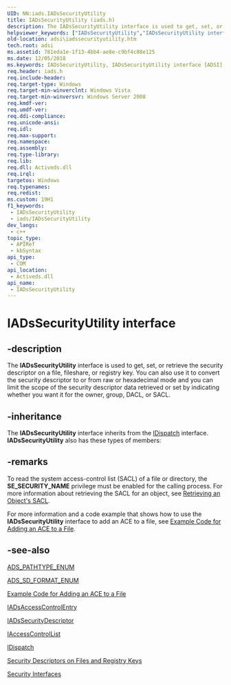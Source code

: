 ```yaml
---
UID: NN:iads.IADsSecurityUtility
title: IADsSecurityUtility (iads.h)
description: The IADsSecurityUtility interface is used to get, set, or retrieve the security descriptor on a file, fileshare, or registry key.
helpviewer_keywords: ["IADsSecurityUtility","IADsSecurityUtility interface [ADSI]","IADsSecurityUtility interface [ADSI]","described","_ds_iadssecurityutility","adsi.iadssecurityutility","iads/IADsSecurityUtility"]
old-location: adsi\iadssecurityutility.htm
tech.root: adsi
ms.assetid: 781eda1e-1f13-4bb4-ae8e-c9bf4c08e125
ms.date: 12/05/2018
ms.keywords: IADsSecurityUtility, IADsSecurityUtility interface [ADSI], IADsSecurityUtility interface [ADSI],described, _ds_iadssecurityutility, adsi.iadssecurityutility, iads/IADsSecurityUtility
req.header: iads.h
req.include-header: 
req.target-type: Windows
req.target-min-winverclnt: Windows Vista
req.target-min-winversvr: Windows Server 2008
req.kmdf-ver: 
req.umdf-ver: 
req.ddi-compliance: 
req.unicode-ansi: 
req.idl: 
req.max-support: 
req.namespace: 
req.assembly: 
req.type-library: 
req.lib: 
req.dll: Activeds.dll
req.irql: 
targetos: Windows
req.typenames: 
req.redist: 
ms.custom: 19H1
f1_keywords:
 - IADsSecurityUtility
 - iads/IADsSecurityUtility
dev_langs:
 - c++
topic_type:
 - APIRef
 - kbSyntax
api_type:
 - COM
api_location:
 - Activeds.dll
api_name:
 - IADsSecurityUtility
---
```


# IADsSecurityUtility interface


## -description

The <b>IADsSecurityUtility</b> interface is used to get, set, or retrieve the security descriptor on a file, fileshare, or registry key. You can also use it to convert the security descriptor to or from raw or hexadecimal mode and you can limit the scope of the security descriptor data retrieved or set by indicating whether you want it for the owner, group, DACL, or SACL.

## -inheritance

The <b xmlns:loc="http://microsoft.com/wdcml/l10n">IADsSecurityUtility</b> interface inherits from the <a href="/previous-versions/windows/desktop/api/oaidl/nn-oaidl-idispatch">IDispatch</a> interface. <b>IADsSecurityUtility</b> also has these types of members:

## -remarks

To read the system access-control list (SACL) of a file or directory, the <b>SE_SECURITY_NAME</b> privilege must be enabled for the calling process. For more information about retrieving the SACL for an object, see <a href="/windows/desktop/AD/retrieving-an-objectampaposs-sacl">Retrieving an Object's SACL</a>.

For more information and a code example that shows how to use the <b>IADsSecurityUtility</b> interface to add an ACE to a file, see <a href="/windows/desktop/ADSI/example-code-for-adding-an-ace-to-a-file">Example Code for Adding an ACE to a File</a>.

## -see-also

<a href="/windows/win32/api/iads/ne-iads-ads_pathtype_enum">ADS_PATHTYPE_ENUM</a>



<a href="/windows/win32/api/iads/ne-iads-ads_sd_format_enum">ADS_SD_FORMAT_ENUM</a>



<a href="/windows/desktop/ADSI/example-code-for-adding-an-ace-to-a-file">Example Code for Adding an ACE to a File</a>



<a href="/windows/desktop/api/iads/nn-iads-iadsaccesscontrolentry">IADsAccessControlEntry</a>



<a href="/windows/desktop/api/iads/nn-iads-iadssecuritydescriptor">IADsSecurityDescriptor</a>



<a href="/windows/desktop/api/iads/nn-iads-iadsaccesscontrollist">IAccessControlList</a>



<a href="/previous-versions/windows/desktop/api/oaidl/nn-oaidl-idispatch">IDispatch</a>



<a href="/windows/desktop/ADSI/security-descriptors-on-files-and-registry-keys">Security Descriptors on Files and Registry Keys</a>



<a href="/windows/desktop/ADSI/security-interfaces">Security Interfaces</a>
